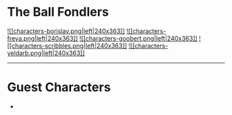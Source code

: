 # The Ball Fondlers

<a href="World/Characters/Player Characters/Borislav.md">![[characters-borislav.png|left|240x363]]</a>
<a href="World/Characters/Player Characters/Freya.md">![[characters-freya.png|left|240x363]]</a>
<a href="World/Characters/Player Characters/Goobert.md">![[characters-goobert.png|left|240x363]]</a>
<a href="World/Characters/Player Characters/Scribbles.md">![[characters-scribbles.png|left|240x363]]</a>
<a href="World/Characters/Player Characters/Yeldarb.md">![[characters-yeldarb.png|left|240x363]]</a>

------------------

# Guest Characters
- 